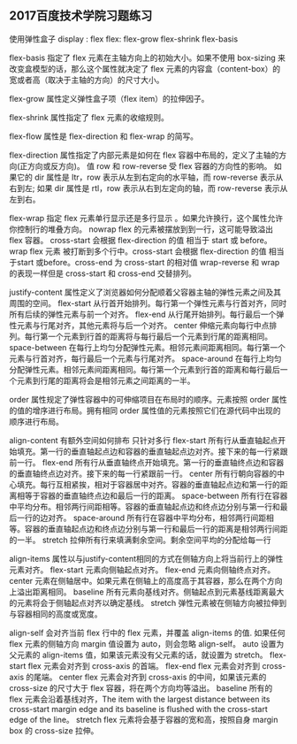 ## 2017百度技术学院习题练习
使用弹性盒子  display : flex
flex: flex-grow flex-shrink flex-basis

flex-basis
指定了 flex 元素在主轴方向上的初始大小。如果不使用 box-sizing 来改变盒模型的话，那么这个属性就决定了 flex 元素的内容盒（content-box）的宽或者高（取决于主轴的方向）的尺寸大小。

flex-grow
属性定义弹性盒子项（flex item）的拉伸因子。

flex-shrink
属性指定了 flex 元素的收缩规则。

flex-flow
属性是 flex-direction 和 flex-wrap 的简写。

flex-direction
属性指定了内部元素是如何在 flex 容器中布局的，定义了主轴的方向(正方向或反方向)。
值 row 和 row-reverse 受 flex 容器的方向性的影响。 如果它的 dir 属性是 ltr，row 表示从左到右定向的水平轴，而 row-reverse 表示从右到左; 如果 dir 属性是 rtl，row 表示从右到左定向的轴，而 row-reverse 表示从左到右。


flex-wrap
指定 flex 元素单行显示还是多行显示 。如果允许换行，这个属性允许你控制行的堆叠方向。
nowrap
flex 的元素被摆放到到一行，这可能导致溢出 flex 容器。 cross-start  会根据 flex-direction 的值 相当于 start 或 before。
wrap
flex 元素 被打断到多个行中。cross-start 会根据 flex-direction 的值 相当于start 或before。cross-end 为 cross-start 的相对值
wrap-reverse
和 wrap 的表现一样但是 cross-start 和 cross-end 交替排列。


justify-content
属性定义了浏览器如何分配顺着父容器主轴的弹性元素之间及其周围的空间。
flex-start
从行首开始排列。每行第一个弹性元素与行首对齐，同时所有后续的弹性元素与前一个对齐。
flex-end
从行尾开始排列。每行最后一个弹性元素与行尾对齐，其他元素将与后一个对齐。
center
伸缩元素向每行中点排列。每行第一个元素到行首的距离将与每行最后一个元素到行尾的距离相同。
space-between
在每行上均匀分配弹性元素。相邻元素间距离相同。每行第一个元素与行首对齐，每行最后一个元素与行尾对齐。
space-around
在每行上均匀分配弹性元素。相邻元素间距离相同。每行第一个元素到行首的距离和每行最后一个元素到行尾的距离将会是相邻元素之间距离的一半。

order
属性规定了弹性容器中的可伸缩项目在布局时的顺序。元素按照 order 属性的值的增序进行布局。拥有相同 order 属性值的元素按照它们在源代码中出现的顺序进行布局。

align-content
有额外空间如何排布 只针对多行
flex-start
所有行从垂直轴起点开始填充。第一行的垂直轴起点边和容器的垂直轴起点边对齐。接下来的每一行紧跟前一行。
flex-end
所有行从垂直轴终点开始填充。第一行的垂直轴终点边和容器的垂直轴终点边对齐。接下来的每一行紧跟前一行。
center
所有行朝向容器的中心填充。每行互相紧挨，相对于容器居中对齐。容器的垂直轴起点边和第一行的距离相等于容器的垂直轴终点边和最后一行的距离。
space-between
所有行在容器中平均分布。相邻两行间距相等。容器的垂直轴起点边和终点边分别与第一行和最后一行的边对齐。
space-around
所有行在容器中平均分布，相邻两行间距相等。容器的垂直轴起点边和终点边分别与第一行和最后一行的距离是相邻两行间距的一半。
stretch
拉伸所有行来填满剩余空间。剩余空间平均的分配给每一行

align-items
属性以与justify-content相同的方式在侧轴方向上将当前行上的弹性元素对齐。
flex-start
元素向侧轴起点对齐。
flex-end
元素向侧轴终点对齐。
center
元素在侧轴居中。如果元素在侧轴上的高度高于其容器，那么在两个方向上溢出距离相同。
baseline
所有元素向基线对齐。侧轴起点到元素基线距离最大的元素将会于侧轴起点对齐以确定基线。
stretch
弹性元素被在侧轴方向被拉伸到与容器相同的高度或宽度。

align-self
会对齐当前 flex 行中的 flex 元素，并覆盖 align-items 的值. 如果任何 flex 元素的侧轴方向 margin 值设置为 auto，则会忽略 align-self。
auto
设置为父元素的 align-items 值，如果该元素没有父元素的话，就设置为 stretch。
flex-start
flex 元素会对齐到 cross-axis 的首端。
flex-end
flex 元素会对齐到 cross-axis 的尾端。
center
flex 元素会对齐到 cross-axis 的中间，如果该元素的 cross-size 的尺寸大于 flex 容器，将在两个方向均等溢出。
baseline
所有的 flex 元素会沿着基线对齐，The item with the largest distance between its cross-start margin edge and its baseline is flushed with the cross-start edge of the line。
stretch
flex 元素将会基于容器的宽和高，按照自身 margin box 的 cross-size 拉伸。
